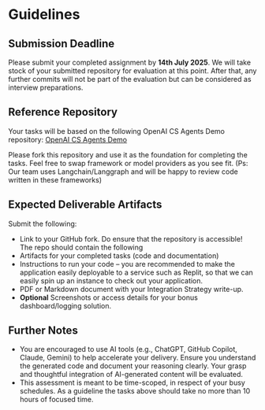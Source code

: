 # Guidelines

## Submission Deadline
Please submit your completed assignment by **14th July 2025**. We will take stock of your submitted repository for evaluation at this point. After that, any further commits will not be part of the evaluation but can be considered as interview preparations.

## Reference Repository
Your tasks will be based on the following OpenAI CS Agents Demo repository: [OpenAI CS Agents Demo](https://github.com/openai/openai-cs-agents-demo)

Please fork this repository and use it as the foundation for completing the tasks. Feel free to swap framework or model providers as you see fit. (Ps: Our team uses Langchain/Langgraph and will be happy to review code written in these frameworks)

## Expected Deliverable Artifacts
Submit the following:

- Link to your GitHub fork. Do ensure that the repository is accessible! The repo should contain the following
- Artifacts for your completed tasks (code and documentation)
- Instructions to run your code – you are recommended to make the application easily deployable to a service such as Replit, so that we can easily spin up an instance to check out your application.
- PDF or Markdown document with your Integration Strategy write-up. 
- **Optional** Screenshots or access details for your bonus dashboard/logging solution.

## Further Notes

-	You are encouraged to use AI tools (e.g., ChatGPT, GitHub Copilot, Claude, Gemini) to help accelerate your delivery. Ensure you understand the generated code and document your reasoning clearly. Your grasp and thoughtful integration of AI-generated content will be evaluated.
-	This assessment is meant to be time-scoped, in respect of your busy schedules. As a guideline the tasks above should take no more than 10 hours of focused time.

